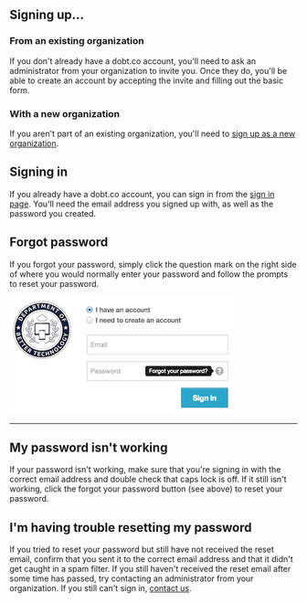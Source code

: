 ## Signing up...

### From an existing organization

If you don't already have a dobt.co account, you'll need to ask an administrator from your organization to invite you. Once they do, you'll be able to create an account by accepting the invite and filling out the basic form.

### With a new organization

If you aren't part of an existing organization, you'll need to [sign up as a new organization](https://dashboard.dobt.co/organizations/new).

## Signing in

If you already have a dobt.co account, you can sign in from the [sign in page](https://dashboard.dobt.co/sign_in). You'll need the email address you signed up with, as well as the password you created.

## Forgot password

If you forgot your password, simply click the question mark on the right side of where you would normally enter your password and follow the prompts to reset your password.

![screenshot](images/screenshot_forgot_password.png)

---

## My password isn't working

If your password isn't working, make sure that you're signing in with the correct email address and double check that caps lock is off. If it still isn't working, click the forgot your password button (see above) to reset your password.

## I'm having trouble resetting my password

If you tried to reset your password but still have not received the reset email, confirm that you sent it to the correct email address and that it didn't get caught in a spam filter. If you still haven't received the reset email after some time has passed, try contacting an administrator from your organization. If you still can't sign in, [contact us](contact-page).
